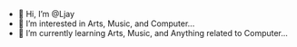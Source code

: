 - 👋 Hi, I’m @Ljay
- 👀 I’m interested in Arts, Music, and Computer...
- 🌱 I’m currently learning Arts, Music, and Anything related to Computer...

<!---
LJARTS/LJARTS is a ✨ special ✨ repository because its `README.md` (this file) appears on your GitHub profile.
You can click the Preview link to take a look at your changes.
--->
